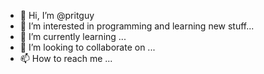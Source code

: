 - 👋 Hi, I’m @pritguy
- 👀 I’m interested in programming and learning new stuff...
- 🌱 I’m currently learning ...
- 💞️ I’m looking to collaborate on ...
- 📫 How to reach me ...

<!---
pritguy/pritguy is a ✨ special ✨ repository because its `README.md` (this file) appears on your GitHub profile.
You can click the Preview link to take a look at your changes.
--->
